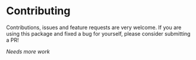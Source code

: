 # Contributing

Contributions, issues and feature requests are very welcome. If you are using this package and fixed a bug for yourself, please consider submitting a PR!

*Needs more work*
